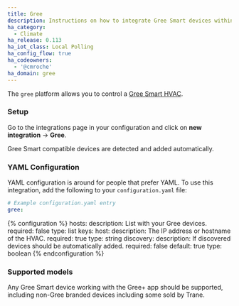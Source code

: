 ```yaml
---
title: Gree
description: Instructions on how to integrate Gree Smart devices within Home Assistant.
ha_category:
  - Climate
ha_release: 0.113
ha_iot_class: Local Polling
ha_config_flow: true
ha_codeowners:
  - '@cmroche'
ha_domain: gree
---
```


The `gree` platform allows you to control a [Gree Smart HVAC](http://global.gree.com/).

### Setup

Go to the integrations page in your configuration and click on **new integration** -> **Gree**.

Gree Smart compatible devices are detected and added automatically.

### YAML Configuration

YAML configuration is around for people that prefer YAML.
To use this integration, add the following to your `configuration.yaml` file:

```yaml
# Example configuration.yaml entry
gree:
```

{% configuration %}
hosts:
  description: List with your Gree devices.
  required: false
  type: list
  keys:
    host:
      description: The IP address or hostname of the HVAC.
      required: true
      type: string
discovery:
  description: If discovered devices should be automatically added.
  required: false
  default: true
  type: boolean
{% endconfiguration %}

### Supported models

Any Gree Smart device working with the Gree+ app should be supported, including non-Gree branded devices including some sold by Trane.
